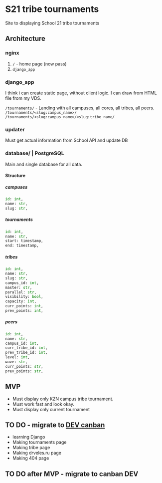 # S21 tribe tournaments
Site to displaying School 21 tribe tournaments

## Architecture
### nginx
1. `/` - home page (now pass) <br> 
2. `django_app`

### django_app
I think i can create static page, without client logic. I can draw from HTML file from my VDS.

`/tournaments/` - Landing with all campuses, all cores, all tribes, all peers. <br>
`/tournaments/<slug:campus_name>/` <br>
`/tournaments/<slug:campus_name>/<slug:tribe_name/` <br>


### updater
Must get actual information from School API and update DB

### database/ | PostgreSQL
Main and single database for all data.

#### Structure 
##### campuses
```py
id: int,
name: str,
slug: str,
```
##### tournaments
```py
id: int,
name: str,
start: timestamp,
end: timestamp,
```

##### tribes
```py
id: int,
name: str,
slug: str,
campus_id: int,
master: str,
parallel: str,
visibility: bool, 
capacity: int,
curr_points: int,
prev_points: int,
```

##### peers
```py
id: int, 
name: str,
campus_id: int,
curr_tribe_id: int,
prev_tribe_id: int,
level: int,
wave: str,
curr_points: str,
prev_points: str,
```

## MVP
- Must display only KZN campus tribe tournament. 
- Must work fast and look okay.
- Must display only current tournament

## TO DO - migrate to [DEV canban](https://github.com/users/drveles/projects/6/views/1) 
- learning Django
- Making tournaments page
- Making tribe page
- Making drveles.ru page
- Making 404 page

## TO DO after MVP - migrate to canban DEV 

